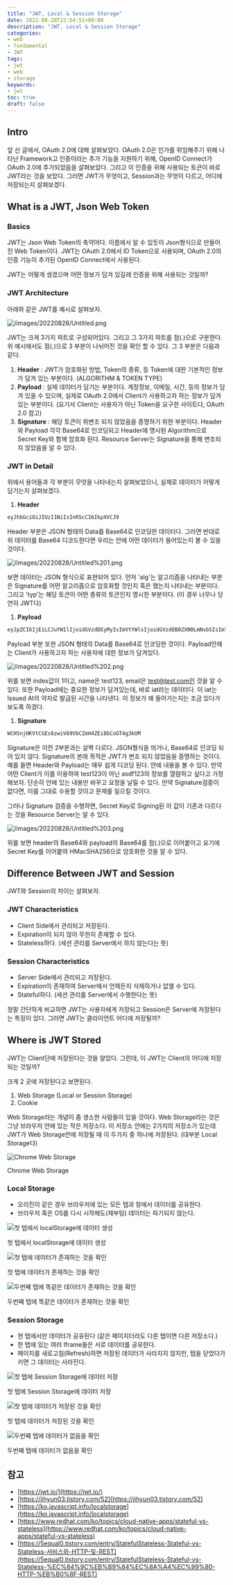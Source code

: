 ```yaml
---
title: "JWT, Local & Session Storage"
date: 2022-08-28T22:54:51+09:00
description: "JWT, Local & Session Storage"
categories:
- web
- fundamental
- JWT
tags:
- jwt
- web
- storage
keywords:
- jwt
toc: true
draft: false
---
```

## Intro

앞 선 글에서, OAuth 2.0에 대해 살펴보았다. OAuth 2.0은 인가를 위임해주기 위해 나타난 Framework고 인증이라는 추가 기능을 지원하기 위해, OpenID Connect가 OAuth 2.0에 추가되었음을 살펴보았다. 그리고 이 인증을 위해 사용되는 토큰이 바로 JWT라는 것을 보았다. 그러면 JWT가 무엇이고, Session과는 무엇이 다르고, 어디에 저장되는지 살펴보겠다.

## What is a JWT, Json Web Token

### Basics

JWT는 Json Web Token의 축약어다. 이름에서 알 수 있듯이 Json형식으로 만들어진 Web Token이다. JWT는 OAuth 2.0에서 ID Token으로 사용되며, OAuth 2.0의 인증 기능이 추가된 OpenID Connect에서 사용된다. 

JWT는 어떻게 생겼으며 어떤 정보가 담겨 있길레 인증을 위해 사용되는 것일까?

### JWT Architecture

아래와 같은 JWT를 예시로 살펴보자.

![/images/20220828/Untitled.png](/images/20220828/Untitled.png)

JWT는 크게 3가지 파트로 구성되어있다. 그리고 그 3가지 파트를 점(.)으로 구분한다. 위 예시에서도 점(.)으로 3 부분이 나뉘어진 것을 확인 할 수 있다. 그 3 부분은 다음과 같다.

1. **Header** : JWT가 암호화된 방법, Token의 종류, 등 Token에 대한 기본적인 정보가 담겨 있는 부분이다. (ALGORITHM & TOKEN TYPE)
2. **Payload** : 실제 데이터가 담기는 부분이다. 계정정보, 이메일, 시간, 등의 정보가 담겨 있을 수 있으며, 실제로 OAuth 2.0에서 Client가 사용하고자 하는 정보가 담겨 있는 부분이다. (요기서 Client는 사용자가 아닌 Token을 요구한 사이트다, OAuth 2.0 참고)
3. **Signature** : 해당 토큰이 위변조 되지 않았음을 증명하기 위한 부분이다. Header 와 Payload 각각 Base64로 인코딩되고 Header에 명시된 Algorithm으로 Secret Key와 함께 암호화 된다. Resource Server는 Signature을 통해 변조되지 않았음을 알 수 있다.

### JWT in Detail

위에서 용어들과 각 부분이 무엇을 나타내는지 살펴보았으니, 실제로 데이터가 어떻게 담기는지 살펴보겠다. 

1. **Header**

```html
eyJhbGciOiJIUzI1NiIsInR5cCI6IkpXVCJ9
```

Header 부분은 JSON 형태의 Data를 Base64로 인코딩한 데이터다. 그러면 반대로 위 데이터를 Base64 디코드한다면 우리는 안에 어떤 데이터가 들어있는지 볼 수 있을 것이다.

![/images/20220828/Untitled%201.png](/images/20220828/Untitled%201.png)

보면 데이터는 JSON 형식으로 표현되어 있다. 먼저 'alg'는 알고리즘을 나타내는 부분은 Signature를 어떤 알고리즘으로 암호화할 것인지 혹은 했는지 나타내는 부분이다. 그리고 'typ'는 해당 토큰이 어떤 종류의 토큰인지 명시한 부분이다. (이 경우 너무나 당연히 JWT다)

1. **Payload**

```html
eyJpZCI6IjEiLCJuYW1lIjoidGVzdDEyMyIsImVtYWlsIjoidGVzdEB0ZXN0LmNvbSIsImlhdCI6MTUxNjIzOTAyMn0
```

Payload 부분 또한 JSON 형태의 Data를 Base64로 인코딩한 것이다. Payload안에는 Client가 사용하고자 하는 사용자에 대한 정보가 담겨있다. 

![/images/20220828/Untitled%202.png](/images/20220828/Untitled%202.png)

위를 보면 index값이 1이고, name은 test123, email은 test@test.com인 것을 알 수 있다. 또한 Payload에는 중요한 정보가 담겨있는데, 바로 iat라는 데이터다. 이 iat는 Issued At의 약자로 발급된 시간을 나타낸다. 이 정보가 왜 들어가는지는 조금 있다가 보도록 하겠다.

1. **Signature**

```html
WCHSnjHKVtCGEs8zwiV69VbCZmH4ZEi8bCoGT4g3kUM
```

Signature은 이전 2부분과는 살짝 다르다. JSON형식을 띄거나, Base64로 인코딩 되어 있지 않다. Signature의 본래 목적은 JWT가 변조 되지 않았음을 증명하는 것이다. 예를 들면 Header와 Payload는 매우 쉽게 디코딩 된다. 안에 내용을 볼 수 있다. 만약 어떤 Client가 이를 이용하여 test123이 아닌 asdf123의 정보를 열람하고 싶다고 가정해보자. 단순히 안에 있는 내용만 바꾸고 요청을 날릴 수 있다. 만약 Signature검증이 없다면, 이를 그대로 수용할 것이고 문제를 일으킬 것이다.

그러나 Signature 검증을 수행하면, Secret Key로 Signing된 이 값이 기존과 다르다는 것을 Resource Server는 알 수 있다. 

![/images/20220828/Untitled%203.png](/images/20220828/Untitled%203.png)

위를 보면 header의 Base64와 payload의 Base64를 점(.)으로 이어붙이고 요기에 Secret Key를 이어붙여 HMacSHA256으로 암호화한 것을 알 수 있다. 

## Difference Between JWT and Session

JWT와 Session의 차이는 살펴보자.

### JWT Characteristics

- Client Side에서 관리되고 저장된다.
- Expiration이 되지 않아 무한히 존재할 수 있다.
- Stateless하다. (세션 관리를 Server에서 하지 않는다는 뜻)

### Session Characteristics

- Server Side에서 관리되고 저장된다.
- Expiration이 존재하여 Server에서 언제든지 삭제하거나 없엘 수 있다.
- Stateful하다. (세션 관리를 Server에서 수행한다는 뜻)

정말 간단하게 비교하면 JWT는 사용자에게 저장되고 Session은 Server에 저장된다는 특징이 있다. 그러면 JWT는 클라이언트 어디에 저장될까?

## Where is JWT Stored

JWT는 Client단에 저장된다는 것을 알았다. 그런데, 이 JWT는 Client의 어디에 저장되는 것일까? 

크게 2 곳에 저장된다고 보면된다.

1. Web Storage (Local or Session Storage)
2. Cookie

Web Storage라는 개념이 좀 생소한 사람들이 있을 것이다. Web Storage라는 것은 그냥 브라우저 안에 있는 작은 저장소다. 이 저장소 안에는 2가지의 저장소가 있는데 JWT가 Web Storage안에 저장될 때 이 두가지 중 하나에 저장된다. (대부분 Local Storage다)

![Chrome Web Storage](/images/20220828/Untitled%204.png)

Chrome Web Storage

### Local Storage

- 오리진이 같은 경우 브라우저에 있는 모든 탭과 창에서 데이터를 공유한다.
- 브라우저 혹은 OS를 다시 시작해도(재부팅) 데이터는 파기되지 않는다.

![첫 텝에서 localStorage에 데이터 생성](/images/20220828/Untitled%205.png)

첫 텝에서 localStorage에 데이터 생성

![첫 탭에 데이터가 존재하는 것을 확인](/images/20220828/Untitled%206.png)

첫 탭에 데이터가 존재하는 것을 확인

![두번째 탭에 똑같은 데이터가 존재하는 것을 확인](/images/20220828/Untitled%207.png)

두번째 탭에 똑같은 데이터가 존재하는 것을 확인

### Session Storage

- 현 탭에서만 데이터가 공유된다 (같은 페이지더라도 다른 탭이면 다른 저장소다.)
- 한 탭에 있는 여러 Iframe들은 서로 데이터를 공유한다.
- 페이지를 새로고침(Refresh)하면 저장된 데이터가 사라지지 않지만, 탭을 닫았다가 키면 그 데이터는 사라진다.

![첫 탭에 Session Storage에 데이터 저장](/images/20220828/Untitled%208.png)

첫 탭에 Session Storage에 데이터 저장

![첫 탭에 데이터가 저장된 것을 확인](/images/20220828/Untitled%209.png)

첫 탭에 데이터가 저장된 것을 확인

![두번째 탭에 데이터가 없음을 확인](/images/20220828/Untitled%2010.png)

두번째 탭에 데이터가 없음을 확인

## 참고
- [https://jwt.io/](https://jwt.io/)
- [https://jihyun03.tistory.com/52](https://jihyun03.tistory.com/52)
- [https://ko.javascript.info/localstorage](https://ko.javascript.info/localstorage)
- [https://www.redhat.com/ko/topics/cloud-native-apps/stateful-vs-stateless](https://www.redhat.com/ko/topics/cloud-native-apps/stateful-vs-stateless)
- [https://5equal0.tistory.com/entry/StatefulStateless-Stateful-vs-Stateless-서비스와-HTTP-및-REST](https://5equal0.tistory.com/entry/StatefulStateless-Stateful-vs-Stateless-%EC%84%9C%EB%B9%84%EC%8A%A4%EC%99%80-HTTP-%EB%B0%8F-REST)